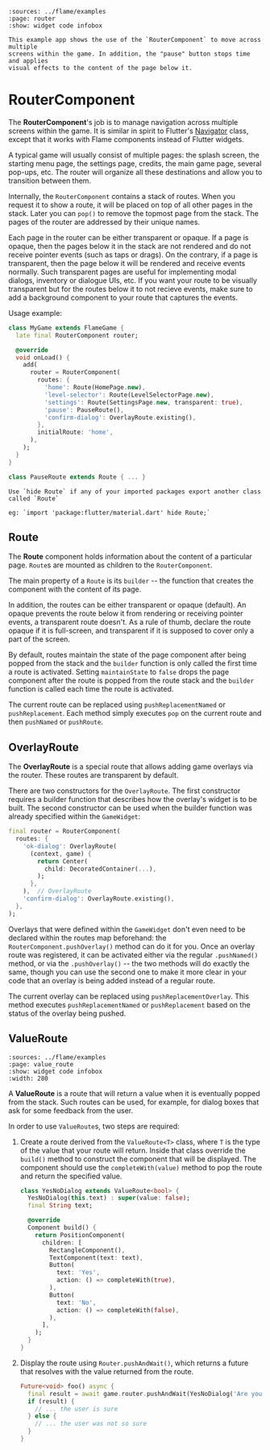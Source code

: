 
```{flutter-app}
:sources: ../flame/examples
:page: router
:show: widget code infobox

This example app shows the use of the `RouterComponent` to move across multiple
screens within the game. In addition, the "pause" button stops time and applies
visual effects to the content of the page below it.
```


# RouterComponent

The **RouterComponent**'s job is to manage navigation across multiple screens within the game. It is
similar in spirit to Flutter's [Navigator][Flutter Navigator] class, except that it works with Flame
components instead of Flutter widgets.

A typical game will usually consist of multiple pages: the splash screen, the starting menu page,
the settings page, credits, the main game page, several pop-ups, etc. The router will organize
all these destinations and allow you to transition between them.

Internally, the `RouterComponent` contains a stack of routes. When you request it to show a route,
it will be placed on top of all other pages in the stack. Later you can `pop()` to remove the
topmost page from the stack. The pages of the router are addressed by their unique names.

Each page in the router can be either transparent or opaque. If a page is opaque, then the pages
below it in the stack are not rendered and do not receive pointer events (such as taps or drags).
On the contrary, if a page is transparent, then the page below it will be rendered and receive
events normally. Such transparent pages are useful for implementing modal dialogs, inventory or
dialogue UIs, etc. If you want your route to be visually transparent but for the routes below it
to not recieve events, make sure to add a background component to your route that captures the
events.

Usage example:

```dart
class MyGame extends FlameGame {
  late final RouterComponent router;

  @override
  void onLoad() {
    add(
      router = RouterComponent(
        routes: {
          'home': Route(HomePage.new),
          'level-selector': Route(LevelSelectorPage.new),
          'settings': Route(SettingsPage.new, transparent: true),
          'pause': PauseRoute(),
          'confirm-dialog': OverlayRoute.existing(),
        },
        initialRoute: 'home',
      ),
    );
  }
}

class PauseRoute extends Route { ... }
```

```{note}
Use `hide Route` if any of your imported packages export another class called `Route`

eg: `import 'package:flutter/material.dart' hide Route;`
```


[Flutter Navigator]: https://api.flutter.dev/flutter/widgets/Navigator-class.html


## Route

The **Route** component holds information about the content of a particular page. `Route`s are
mounted as children to the `RouterComponent`.

The main property of a `Route` is its `builder` -- the function that creates the component with
the content of its page.

In addition, the routes can be either transparent or opaque (default). An opaque prevents the route
below it from rendering or receiving pointer events, a transparent route doesn't. As a rule of
thumb, declare the route opaque if it is full-screen, and transparent if it is supposed to cover
only a part of the screen.

By default, routes maintain the state of the page component after being popped from the stack
and the `builder` function is only called the first time a route is activated. Setting
`maintainState` to `false` drops the page component after the route is popped from the route stack
and the `builder` function is called each time the route is activated.

The current route can be replaced using `pushReplacementNamed` or `pushReplacement`.  Each method
simply executes `pop` on the current route and then `pushNamed` or `pushRoute`.


## OverlayRoute

The **OverlayRoute** is a special route that allows adding game overlays via the router. These
routes are transparent by default.

There are two constructors for the `OverlayRoute`. The first constructor requires a builder function
that describes how the overlay's widget is to be built. The second constructor can be used when the
builder function was already specified within the `GameWidget`:

```dart
final router = RouterComponent(
  routes: {
    'ok-dialog': OverlayRoute(
      (context, game) {
        return Center(
          child: DecoratedContainer(...),
        );
      },
    ),  // OverlayRoute
    'confirm-dialog': OverlayRoute.existing(),
  },
);
```

Overlays that were defined within the `GameWidget` don't even need to be declared within the routes
map beforehand: the `RouterComponent.pushOverlay()` method can do it for you. Once an overlay route
was registered, it can be activated either via the regular `.pushNamed()` method, or via the
`.pushOverlay()` -- the two methods will do exactly the same, though you can use the second one to
make it more clear in your code that an overlay is being added instead of a regular route.

The current overlay can be replaced using `pushReplacementOverlay`.  This method executes
`pushReplacementNamed` or `pushReplacement` based on the status of the overlay being pushed.


## ValueRoute

```{flutter-app}
:sources: ../flame/examples
:page: value_route
:show: widget code infobox
:width: 280
```

A **ValueRoute** is a route that will return a value when it is eventually popped from the stack.
Such routes can be used, for example, for dialog boxes that ask for some feedback from the user.

In order to use `ValueRoute`s, two steps are required:

1. Create a route derived from the `ValueRoute<T>` class, where `T` is the type of the value that
   your route will return. Inside that class override the `build()` method to construct the
   component that will be displayed. The component should use the `completeWith(value)` method to
   pop the route and return the specified value.

   ```dart
   class YesNoDialog extends ValueRoute<bool> {
     YesNoDialog(this.text) : super(value: false);
     final String text;

     @override
     Component build() {
       return PositionComponent(
         children: [
           RectangleComponent(),
           TextComponent(text: text),
           Button(
             text: 'Yes',
             action: () => completeWith(true),
           ),
           Button(
             text: 'No',
             action: () => completeWith(false),
           ),
         ],
       );
     }
   }
   ```

2. Display the route using `Router.pushAndWait()`, which returns a future that resolves with the
   value returned from the route.

   ```dart
   Future<void> foo() async {
     final result = await game.router.pushAndWait(YesNoDialog('Are you sure?'));
     if (result) {
       // ... the user is sure
     } else {
       // ... the user was not so sure
     }
   }
   ```
